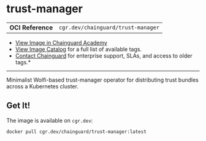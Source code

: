 <!--monopod:start-->
# trust-manager
| | |
| - | - |
| **OCI Reference** | `cgr.dev/chainguard/trust-manager` |


* [View Image in Chainguard Academy](https://edu.chainguard.dev/chainguard/chainguard-images/reference/trust-manager/overview/)
* [View Image Catalog](https://console.enforce.dev/images/catalog) for a full list of available tags.
* [Contact Chainguard](https://www.chainguard.dev/chainguard-images) for enterprise support, SLAs, and access to older tags.*

---
<!--monopod:end-->

<!--overview:start-->
Minimalist Wolfi-based trust-manager operator for distributing trust bundles across a Kubernetes cluster.
<!--overview:end-->

<!--getting:start-->
## Get It!
The image is available on `cgr.dev`:

```
docker pull cgr.dev/chainguard/trust-manager:latest
```
<!--getting:end-->

<!--body:start-->
<!--body:end-->

